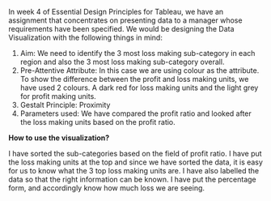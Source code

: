 In week 4 of Essential Design Principles for Tableau, we have an assignment that concentrates on presenting data to a manager whose requirements have been specified. We would be designing the Data Visualization with the following things in mind:
1. Aim: We need to identify the 3 most loss making sub-category in each region and also the 3 most loss making sub-category overall.
2. Pre-Attentive Attribute: In this case we are using colour as the attribute. To show the difference between the profit and loss making   units, we have used 2 colours. A dark red for loss making units and the light grey for profit making units. 
3. Gestalt Principle: Proximity
4. Parameters used: We have compared the profit ratio and looked after the loss making units based on the profit ratio.

**How to use the visualization?**


I have sorted the sub-categories based on the field of profit ratio. I have put the loss making units at the top and since we have sorted the data, it is easy for us to know what the 3 top loss making units are. I have also labelled the data so that the right information can be known. I have put the percentage form, and accordingly know how much loss we are seeing.
